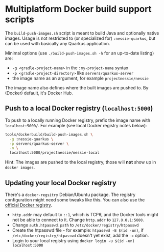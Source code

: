 # Multiplatform Docker build support scripts

The `build-push-images.sh` script is meant to build Java and optionally native images. Usage is not
restricted to (or specialized for) `:nessie-quarkus`, but can be used with basically any Quarkus
application.

Minimal options (use `./build-push-images.sh -h` for an up-to-date listing) are:

* `-g <gradle-project-name>` in the `:my-project-name` syntax
* `-p <gradle-project-directory>` like `servers/quarkus-server`
* the image name as an argument, for example `projectnessie/nessie`

The image name also defines where the built images are pushed to. By (Docker) default, it's Docker
Hub.

## Push to a local Docker registry (`localhost:5000`)

To push to a locally running Docker registry, prefix the image name with `localhost:5000/`. For
example (see local Docker registry notes below):

```bash
tools/dockerbuild/build-push-images.sh \
  -g :nessie-quarkus \
  -p servers/quarkus-server \
  -n \
  localhost:5000/projectnessie/nessie-local
```

Hint: The images are pushed to the local registry, those will **not** show up in `docker images`.

## Updating your local Docker registry

There's a `docker-regsitry` Debian/Ubuntu package. The registry configuration might need some tweaks
like this. You can also use
the [official Docker registry](https://docs.docker.com/registry/deploying/).

* `http.addr` may default to `::1`, which is TCP6, and the Docker tools might not be able to connect
  to it.
  Change `http.addr` to `127.0.0.1:5000`.
* Change `auth.htpasswd.path` to `/etc/docker/registry/htpasswd`
* Create the htpasswd file - for example: `htpasswd -B $(id -un)`,
  if `/etc/docker/registry/htpasswd` doesn't yet exist, add the `-c` option.
* Login to your local registry using `docker login -u $(id -un) localhost:5000`
